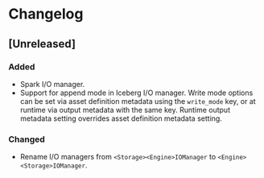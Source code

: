 # Changelog

## [Unreleased]

### Added

- Spark I/O manager.
- Support for append mode in Iceberg I/O manager. Write mode options can be set via asset definition metadata using the `write_mode` key, or at runtime via output metadata with the same key. Runtime output metadata setting overrides asset definition metadata setting.

### Changed

- Rename I/O managers from `<Storage><Engine>IOManager` to `<Engine><Storage>IOManager`.
